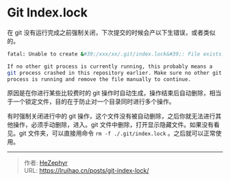 # Git Index.lock


在 git 没有运行完成之前强制关闭，下次提交的时候会产以下生错误，或者类似的。

```bash
fatal: Unable to create &#39;/xxx/xx/.git/index.lock&#39;: File exists.

If no other git process is currently running, this probably means a
git process crashed in this repository earlier. Make sure no other git
process is running and remove the file manually to continue.
```

原因是在你进行某些比较费时的 git 操作时自动生成，操作结束后自动删除，相当于一个锁定文件，目的在于防止对一个目录同时进行多个操作。

有时强制关闭进行中的 git 操作，这个文件没有被自动删除，之后你就无法进行其他操作，必须手动删除，进入。git 文件中删除，打开显示隐藏文件。如果没有看见。git 文件夹，可以直接用命令 `rm -f ./.git/index.lock` 。之后就可以正常使用。


---

> 作者: [HeZephyr](https://github.com/HeZephyr)  
> URL: https://lruihao.cn/posts/git-index-lock/  

